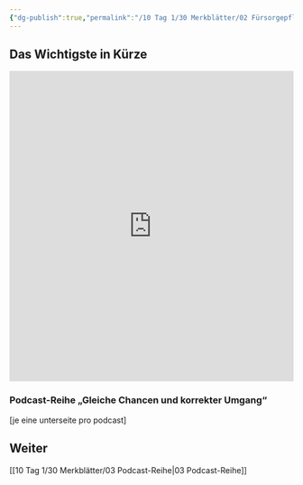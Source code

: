 ```yaml
---
{"dg-publish":true,"permalink":"/10 Tag 1/30 Merkblätter/02 Fürsorgepflicht des Betriebs/"}
---
```


## Das Wichtigste in Kürze
<iframe src="https://aburossi.github.io/prezi/BBK/merkblaetter/#/" style="border:0px #ffffff none;" name="myiFrame" scrolling="no" frameborder="1" marginheight="0px" marginwidth="0px" height="550px" width="100%" allowfullscreen></iframe>

### Podcast-Reihe „Gleiche Chancen und korrekter Umgang“ 
[je eine unterseite pro podcast]

## Weiter
[[10 Tag 1/30 Merkblätter/03 Podcast-Reihe\|03 Podcast-Reihe]]